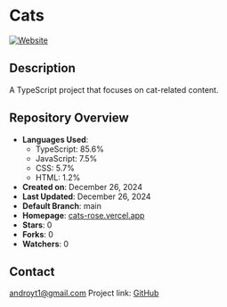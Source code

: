 # Cats

[![Website](https://img.shields.io/badge/website-live-brightgreen)](https://cats-rose.vercel.app)

## Description

A TypeScript project that focuses on cat-related content.

## Repository Overview

- **Languages Used**:
  - TypeScript: 85.6%
  - JavaScript: 7.5%
  - CSS: 5.7%
  - HTML: 1.2%
- **Created on**: December 26, 2024
- **Last Updated**: December 26, 2024
- **Default Branch**: main
- **Homepage**: [cats-rose.vercel.app](https://cats-rose.vercel.app)
- **Stars**: 0
- **Forks**: 0
- **Watchers**: 0

## Contact

androyt1@gmail.com
Project link: [GitHub](https://github.com/androyt1/cats)

